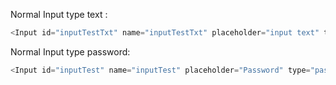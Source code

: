 Normal Input type text :

```js
<Input id="inputTestTxt" name="inputTestTxt" placeholder="input text" type="text" />
```

Normal Input type password:

```js
<Input id="inputTest" name="inputTest" placeholder="Password" type="password" />
```
